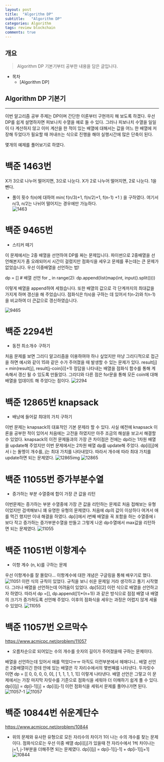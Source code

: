 ```yaml
---
layout: post
title:  "Algorithm DP"
subtitle:   "Algorithm DP"
categories: Algorithm
tags: review blockchain
comments: true
---
```


## 개요
> Algorithm DP 기본기부터 공부한 내용을 담은 글입니다.

- 목차
	- [Algorithm DP]
  


## Algorithm DP 기본기
---

이번 알고리즘 공부 주제는 DP이며 간단한 이론부터 구현까지 해 보도록 하겠다.
우선 DP를 쉽게 설명하자면 피보나치 수열을 예로 들 수 있다. 
그러나 피보나치 수열을 일일이 다 계산하지 않고 이미 계산을 한 적이 있는 배열에 대해서는 값을 어느 한 배열에 저장해 두었다가 필요할 때 꺼내쓰는 식으로 진행을 해야 실행시간에 많은 단축이 된다. 

몇개의 예제를 풀어보기로 하였다. 



# 백준 1463번
X가 3으로 나누어 떨어지면, 3으로 나눈다.
X가 2로 나누어 떨어지면, 2로 나눈다.
1을 뺀다.

- 풀이 
횟수 f(n)에 대하여 min( f(n/3)+1, f(n/2)+1, f(n-1) +1 ) 을 구하였다. 여기서 n/3, n/2는 나뉘어 떨어지는 경우에만 가능하다.  
![1463](/assets/img/algo/1463.PNG)



# 백준 9465번
- 스티커 떼기

이 문제에서는 2중 배열을 선언하여 DP를 짜는 문제입니다. 파이썬으로 2중배열을 선언해본지가 좀 오래되어서 시간이 걸렸지만 점화식을 세우고 문제를 푸는데는 큰 문제가 없었습니다. 
우선 이중배열을 선언하는 법!

dp = []     # 배열 선언
for _ in range(2):
    dp.append(list(map(int, input().split())))

이렇게 배열을 append하여 세웠습니다.
또한 배열의 값으로 각 단계까지의 최대값을 가지게 하며 갱신을 해 주었습니다.
점화식은 f(n)을 구하는 데 있어서 f(n-2)와 f(n-1)을 비교하여 더 큰값으로 갱신하였습니다. 

![9465](/assets/img/algo/9465.PNG)



# 백준 2294번
- 동전 최소개수 구하기

처음 문제를 보면 그리디 알고리즘을 이용하여야 하나 싶었지만 마냥 그리디적으로 접근을 하면 예시와 같이 15와 같은 수가 주어졌을 때 발생할 수 있는 문제가 있다. 
result[j] = min(result[j], result[j-coin[i]]+1)
정답을 나타내는 배열을 점화식 함수를 통해 계속해서 갱신 될 수 있도록 만들었다. 그리디와 다른 점은 for문을 통해 모든 coin에 대해 배열을 업데이트 해 주었다는 점이다. 
![2294](/assets/img/algo/2294.PNG)




# 백준 12865번 knapsack
- 배낭에 들어갈 최대의 가치 구하기

이번 문제는 knapsack의 대표적인 기본 문제라 할 수 있다. 사실 예전에 knapsack 이론을 공부한 적이 있어서 처음에는 고전을 하였지만 아주 조금의 해설을 보고서 해결할 수 있었다. knapsack의 이전 문제들과의 가장 큰 차이점은 전에는 dp라는 1차원 배열을 update해 주었지만 이번 문제에서는 2차원 배열 dp를 update해 주었다. dp[i][j]에서 i 는 돌멩이 개수를, j는 최대 가치를 나타내었다. 따라서 개수에 따라 최대 가치를 update하면 되는 문제였다. 
![12865img](/assets/img/algo/12865image.PNG)
![12865](/assets/img/algo/12865.PNG)




# 백준 11055번 증가부분수열
- 증가하는 부분 수열중에 합이 가장 큰 값을 리턴

이번문제는 증가하는 부분 수열중에 가장 큰 값을 리턴하는 문제로 처음 접해보는 유형이었지만 검색해보니 꽤 유명한 유형의 문제였다. 처음에 dp의 값이 이상하다 여겨서 애를 먹긴 했지만 이내 해결을 하였다. dp[i]에서 i번째 배열을 꼭 포함을 하는 수열중에 i보다 작고 증가하는 증가부분수열을 만들고 그렇게 나온 dp수열에서 max값을 리턴하면 되는 문제였다. 
![11055](/assets/img/algo/11055.PNG)




# 백준 11051번 이항계수
- 이항 계수 (n, k)를 구하는 문제

우선 이항계수를 잘 몰랐다... 이항계수에 대한 개념은 구글링을 통해 배우기로 했다. 
![11051](/assets/img/algo/11051.PNG)
이런 식의 규칙이 있었다. 
규칙을 보니 쉬운 문제일 거라 생각하고 풀기 시작했다.
그러나 배열을 선언하는데 어려움이 있었다. dp[5][2] 이런 식으로 배열을 선언하고자 하였다.
따라서 dp =[], dp.append([1]*(n+1)) 과 같은 방식으로 점점 배열 내 배열의 크기가 증가하도록 선언해 주었다.
이후의 점화식을 세우는 과정은 어렵지 않게 세울 수 있었다.
![11055](/assets/img/algo/11051-1.PNG)




# 백준 11057번 오르막수
https://www.acmicpc.net/problem/11057
- 오름차순으로 되어있는 수의 개수를 숫자의 길이가 주어졌을때 구하는 문제이다.

배열을  선언하는데 있어서 애를 먹었다ㅠㅠ 아직도 이런부분에서 헤매다니..
배열 선언은 2중배열이긴 한데 안에 있는 배열은 각 자리수에서의 몇번째를 나타낸다.
두자릿수 이면  dp = [[ 0, 0, 0, 0, 0], [ 1, 1, 1, 1, 1]] 이렇게 나타낸다.
배열 선언은 그렇고 이 문제에서는 가장 마지막 자릿수를 기준으로 점화식을 세워야 더 이해하기 쉽게 풀 수 있다.
dp[i][j] = dp[i-1][j] + dp[i][j-1] 이런 점화식을 세워서 문제를 풀어나가면 된다.
![11057-1](/assets/img/algo/11057-1.PNG)
![11057](/assets/img/algo/11057.PNG)




# 백준 10844번 쉬운계단수
https://www.acmicpc.net/problem/10844

 - 위의 문제와 유사한 유형으로 모든 자리수의 차이가 1이 나는 수의 개수를 찾는 문제이다.
점화식으로는 우선 이중 배열 dp[i][j]가 있을때 전 자리수에서 1씩 차이나는 j+1, j-1부분을 더해주면 되는 문제였다.
dp[i][j] = dp[i-1][j-1] + dp[i-1][j+1]
![10844](/assets/img/algo/10844.PNG)
